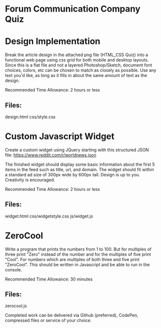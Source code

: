 # Forum Communication Company Quiz

# Design Implementation

Break the article design in the attached png file (HTML_CSS Quiz) into a functional web page using css grid for both mobile and desktop layouts.  Since this is a flat file and not a layered Photoshop/Sketch, document font choices, colors, etc can be chosen to match as closely as possible. Use any text you'd like, as long as it fills in about the same amount of text as the design.  

Recommended Time Allowance:  2 hours or less
## Files:
design.html
css/style.css

# Custom Javascript Widget

Create a custom widget using JQuery starting with this structured JSON file: https://www.reddit.com/r/worldnews.json

The finished widget should display some basic information about the first 5 items in the feed such as title, url, and domain. 
The widget should fit within a standard ad size of 300px wide by 600px tall.
Design is up to you.  Creativity is encouraged.

Recommended Time Allowance:  2 hours or less

## Files:
widget.html
css/widgetstyle.css
js/widget.js

# ZeroCool

Write a program that prints the numbers from 1 to 100.
But for multiples of three print "Zero" instead of the number and for the multiples of five print "Cool".
For numbers which are multiples of both three and five print "ZeroCool".
This should be written in Javascript and be able to run in the console.

Recommended Time Allowance:  30 minutes

## Files:
zerocool.js

Completed work can be delivered via Github (preferred), CodePen, compressed files or service of your choice. 
